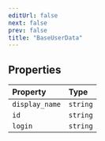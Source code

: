 ```yaml
---
editUrl: false
next: false
prev: false
title: "BaseUserData"
---
```


## Properties

| Property | Type |
| :------ | :------ |
| `display_name` | `string` |
| `id` | `string` |
| `login` | `string` |
